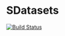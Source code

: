 # SDatasets

[![Build Status](https://travis-ci.org/innerlee/SDatasets.jl.svg?branch=master)](https://travis-ci.org/innerlee/SDatasets.jl)
